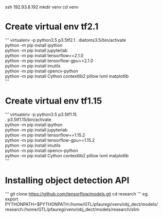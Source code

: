 ssh 192.93.8.192
mkdir venv
cd venv

# Create virtual env tf2.1
'''
virtualenv -p python3.5 p3.5tf2.1 
. diatoms3.5/bin/activate  
python -m pip install ipython  
python -m pip install jupyterlab  
python -m pip install tensorflow==2.1.0  
python -m pip install tensorflow-gpu==2.1.0  
python -m pip install imutils  
python -m pip install opencv-python  
python -m pip install Cython contextlib2 pillow lxml matplotlib  
'''

# Create virtual env tf1.15
'''
virtualenv -p python3.5 p3.5tf1.15  
. p3.5tf1.15/bin/activate  
python -m pip install ipython  
python -m pip install jupyterlab  
python -m pip install tensorflow==1.15.2  
python -m pip install tensorflow-gpu==1.15.2  
python -m pip install imutils  
python -m pip install opencv-python  
python -m pip install Cython contextlib2 pillow lxml matplotlib  
'''

# Installing object detection API
'''
git clone https://github.com/tensorflow/models.git
cd research
'''
eg. 
export PYTHONPATH=$PYTHONPATH:/home/GTL/pfauregi/venv/obj_dect/models/research:/home/GTL/pfauregi/venv/obj_dect/models/research/slim
